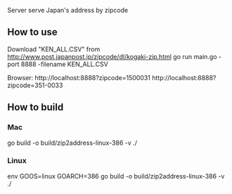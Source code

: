 Server serve Japan's address by zipcode

## How to use

Download "KEN_ALL.CSV" from http://www.post.japanpost.jp/zipcode/dl/kogaki-zip.html
go run main.go -port 8888 -filename KEN_ALL.CSV

Browser:
http://localhost:8888?zipcode=1500031
http://localhost:8888?zipcode=351-0033

## How to build

### Mac
go build -o build/zip2address-linux-386 -v ./

### Linux 
env GOOS=linux GOARCH=386 go build -o build/zip2address-linux-386 -v ./